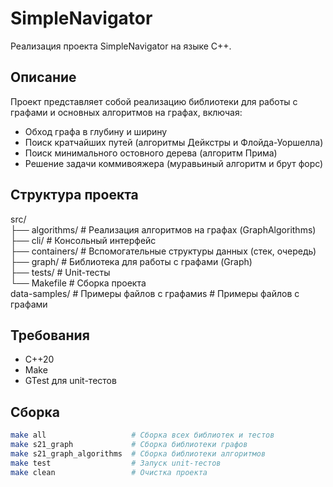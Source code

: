 # SimpleNavigator

Реализация проекта SimpleNavigator на языке C++.

## Описание

Проект представляет собой реализацию библиотеки для работы с графами и основных алгоритмов на графах, включая:

- Обход графа в глубину и ширину
- Поиск кратчайших путей (алгоритмы Дейкстры и Флойда-Уоршелла)
- Поиск минимального остовного дерева (алгоритм Прима)
- Решение задачи коммивояжера (муравьиный алгоритм и брут форс)

## Структура проекта
src/  
├── algorithms/ # Реализация алгоритмов на графах (GraphAlgorithms)  
├── cli/ # Консольный интерфейс  
├── containers/ # Вспомогательные структуры данных (стек, очередь)  
├── graph/ # Библиотека для работы с графами (Graph)  
├── tests/ # Unit-тесты  
└── Makefile # Сборка проекта  
data-samples/ # Примеры файлов с графамиs # Примеры файлов с графами  

## Требования

- C++20
- Make
- GTest для unit-тестов

## Сборка

```bash
make all                   # Сборка всех библиотек и тестов
make s21_graph             # Сборка библиотеки графов
make s21_graph_algorithms  # Сборка библиотеки алгоритмов
make test                  # Запуск unit-тестов
make clean                 # Очистка проекта